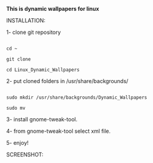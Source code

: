 <b>This is dynamic wallpapers for linux</b>

<Text>
INSTALLATION: 

1- clone git repository

<code>
cd ~
</code>

<code>
git clone 
</code>

<code>
cd Linux_Dynamic_Wallpapers
</code>

2- put cloned folders in /usr/share/backgrounds/

<code>
sudo mkdir /usr/share/backgrounds/Dynamic_Wallpapers
</code>

<code>
sudo mv 
</code>

3- install gnome-tweak-tool.

4- from gnome-tweak-tool select xml file. 

5- enjoy!

SCREENSHOT:
</Text>


